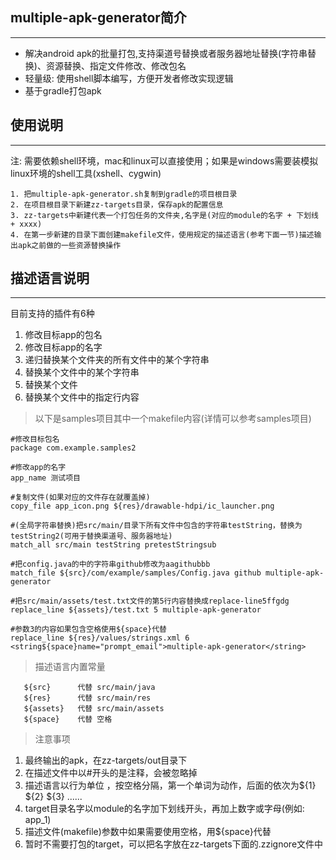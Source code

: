 ## multiple-apk-generator简介
---- 
* 解决android apk的批量打包,支持渠道号替换或者服务器地址替换(字符串替换)、资源替换、指定文件修改、修改包名
* 轻量级: 使用shell脚本编写，方便开发者修改实现逻辑
* 基于gradle打包apk
 
## 使用说明
----
注: 需要依赖shell环境，mac和linux可以直接使用；如果是windows需要装模拟linux环境的shell工具(xshell、cygwin)

``` 
1. 把multiple-apk-generator.sh复制到gradle的项目根目录
2. 在项目根目录下新建zz-targets目录，保存apk的配置信息
3. zz-targets中新建代表一个打包任务的文件夹,名字是(对应的module的名字 + 下划线 + xxxx)
4. 在第一步新建的目录下面创建makefile文件，使用规定的描述语言(参考下面一节)描述输出apk之前做的一些资源替换操作

``` 

## 描述语言说明
----
目前支持的插件有6种

1. 修改目标app的包名
2. 修改目标app的名字
3. 递归替换某个文件夹的所有文件中的某个字符串
4. 替换某个文件中的某个字符串
5. 替换某个文件
6. 替换某个文件中的指定行内容

>以下是samples项目其中一个makefile内容(详情可以参考samples项目)

``` 
#修改目标包名
package com.example.samples2

#修改app的名字
app_name 测试项目

#复制文件(如果对应的文件存在就覆盖掉)
copy_file app_icon.png ${res}/drawable-hdpi/ic_launcher.png

#(全局字符串替换)把src/main/目录下所有文件中包含的字符串testString，替换为testString2(可用于替换渠道号、服务器地址)
match_all src/main testString pretestStringsub

#把config.java的中的字符串github修改为aagithubbb
match_file ${src}/com/example/samples/Config.java github multiple-apk-generator

#把src/main/assets/test.txt文件的第5行内容替换成replace-line5ffgdg
replace_line ${assets}/test.txt 5 multiple-apk-generator

#参数3的内容如果包含空格使用${space}代替
replace_line ${res}/values/strings.xml 6 <string${space}name="prompt_email">multiple-apk-generator</string>

``` 

>描述语言内置常量

``` 
   ${src}      代替 src/main/java
   ${res}      代替 src/main/res
   ${assets}   代替 src/main/assets
   ${space}    代替 空格
``` 

>注意事项

1. 最终输出的apk，在zz-targets/out目录下
2. 在描述文件中以#开头的是注释，会被忽略掉
3. 描述语言以行为单位 ，按空格分隔，第一个单词为动作，后面的依次为${1}  ${2}  ${3}  ......
4. target目录名字以module的名字加下划线开头，再加上数字或字母(例如: app_1)
5. 描述文件(makefile)参数中如果需要使用空格，用${space}代替
6. 暂时不需要打包的target，可以把名字放在zz-targets下面的.zzignore文件中
